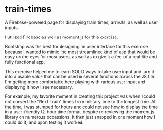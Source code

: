 # train-times
A Firebase-powered page for displaying train times, arrivals, as well as user inputs.


I utilized Firebase as well as moment.js for this exercise.

Bootstrap was the best for designing he user interface for this exercise because I wanted to mimic the most streamlined kind of app that would be easy on the eyes for most users, as well as to give it a feel of a real-life and fully functional app.

This exercise helped me to learn SOLID ways to take user input and turn it into a usable value that can be used in several functions across the JS file. I'm getting more comfortable here playing with various user input and displaying it how I see necessary.

For example, my favorite moment in creating this project was when I could not convert the "Next Train" times from military time to the longest time. At the time, I was stumped for hours and could not see how to display the time in a user-friendly 12-hour time format, despite re-reviewing the moment.js library on numerous occassions. It then just snapped in one moment how I could do it, and upon testing it worked.